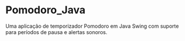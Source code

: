 # Pomodoro_Java
Uma aplicação de temporizador Pomodoro em Java Swing com suporte para períodos de pausa e alertas sonoros.
